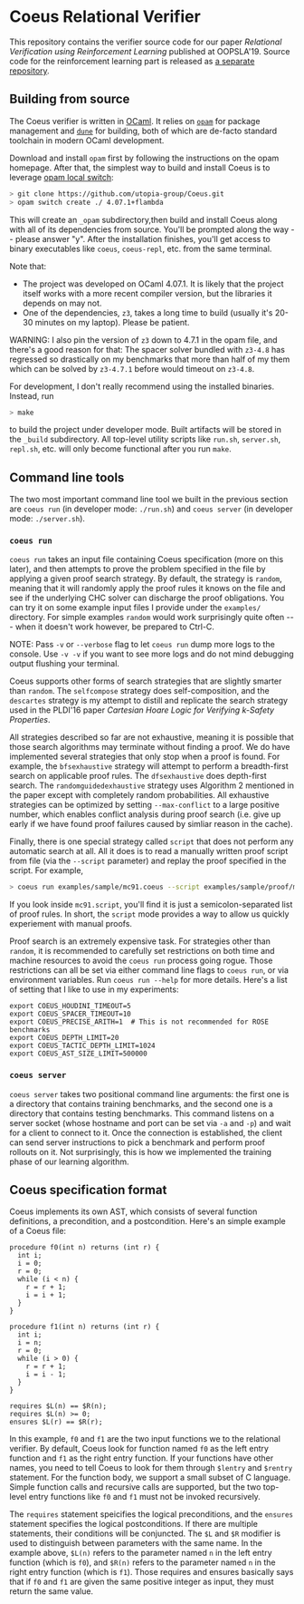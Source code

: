 # Coeus Relational Verifier

This repository contains the verifier source code for our paper *Relational Verification using Reinforcement Learning* published at OOPSLA'19. Source code for the reinforcement learning part is released as [a separate repository](https://github.com/utopia-group/ReCoeus).

## Building from source

The Coeus verifier is written in [OCaml](https://ocaml.org). It relies on [`opam`](https://opam.ocaml.org) for package management and [`dune`](https://dune.readthedocs.io/en/stable/) for building, both of which are de-facto standard toolchain in modern OCaml development.

Download and install `opam` first by following the instructions on the opam homepage. After that, the simplest way to build and install Coeus is to leverage [opam local switch](https://opam.ocaml.org/blog/opam-local-switches/):

```bash
> git clone https://github.com/utopia-group/Coeus.git
> opam switch create ./ 4.07.1+flambda
```
This will create an `_opam` subdirectory,then build and install Coeus along with all of its dependencies from source. You'll be prompted along the way -- please answer "y". After the installation finishes, you'll get access to binary executables like `coeus`, `coeus-repl`, etc. from the same terminal.

Note that:

- The project was developed on OCaml 4.07.1. It is likely that the project itself works with a more recent compiler version, but the libraries it depends on may not.
- One of the dependencies, `z3`, takes a long time to build (usually it's 20-30 minutes on my laptop). Please be patient. 

WARNING: I also pin the version of `z3` down to 4.7.1 in the opam file, and there's a good reason for that: The spacer solver bundled with `z3-4.8` has regressed so drastically on my benchmarks that more than half of my them which can be solved by `z3-4.7.1` before would timeout on `z3-4.8`.  

For development, I don't really recommend using the installed binaries. Instead, run

```bash
> make
```
to build the project under developer mode. Built artifacts will be stored in the `_build` subdirectory. All top-level utility scripts like `run.sh`, `server.sh`, `repl.sh`, etc. will only become functional after you run `make`. 

## Command line tools

The two most important command line tool we built in the previous section are `coeus run` (in developer mode: `./run.sh`) and `coeus server` (in developer mode: `./server.sh`). 

### `coeus run`
`coeus run` takes an input file containing Coeus specification (more on this later), and then attempts to prove the problem specified in the file by applying a given proof search strategy. By default, the strategy is `random`, meaning that it will randomly apply the proof rules it knows on the file and see if the underlying CHC solver can discharge the proof obligations. You can try it on some example input files I provide under the `examples/` directory. For simple examples `random` would work surprisingly quite often --- when it doesn't work however, be prepared to Ctrl-C. 

NOTE: Pass `-v` or `--verbose` flag to let `coeus run` dump more logs to the console. Use `-v -v` if you want to see more logs and do not mind debugging output flushing your terminal.

Coeus supports other forms of search strategies that are slightly smarter than `random`. The `selfcompose` strategy does self-composition, and the `descartes` strategy is my attempt to distill and replicate the search strategy used in the PLDI'16 paper *Cartesian Hoare Logic for Verifying k-Safety Properties*. 

All strategies described so far are not exhaustive, meaning it is possible that those search algorithms may terminate without finding a proof. We do have implemented several strategies that only stop when a proof is found. For example, the `bfsexhaustive` strategy will attempt to perform a breadth-first search on applicable proof rules. The `dfsexhaustive` does depth-first search. The `randomguidedexhaustive` strategy uses Algorithm 2 mentioned in the paper except with completely random probabilities. All exhaustive strategies can be optimized by setting `--max-conflict` to a large positive number, which enables conflict analysis during proof search (i.e. give up early if we have found proof failures caused by simliar reason in the cache).

Finally, there is one special strategy called `script` that does not perform any automatic search at all. All it does is to read a manually written proof script from file (via the `--script` parameter) and replay the proof specified in the script. For example,

```bash
> coeus run examples/sample/mc91.coeus --script examples/sample/proof/mc91.script
```
If you look inside `mc91.script`, you'll find it is just a semicolon-separated list of proof rules. In short, the `script` mode provides a way to allow us quickly experiement with manual proofs.

Proof search is an extremely expensive task. For strategies other than `random`, it is recommended to carefully set restrictions on both time and machine resources to avoid the `coeus run` process going rogue. Those restrictions can all be set via either command line flags to `coeus run`, or via environment variables. Run `coeus run --help` for more details. Here's a list of setting that I like to use in my experiments:

```base
export COEUS_HOUDINI_TIMEOUT=5
export COEUS_SPACER_TIMEOUT=10
export COEUS_PRECISE_ARITH=1  # This is not recommended for ROSE benchmarks
export COEUS_DEPTH_LIMIT=20
export COEUS_TACTIC_DEPTH_LIMIT=1024
export COEUS_AST_SIZE_LIMIT=500000
```

### `coeus server`

`coeus server` takes two positional command line arguments: the first one is a directory that contains training benchmarks, and the second one is a directory that contains testing benchmarks. This command listens on a server socket (whose hostname and port can be set via `-a` and `-p`) and wait for a client to connect to it. Once the connection is established, the client can send server instructions to pick a benchmark and perform proof rollouts on it. Not surprisingly, this is how we implemented the training phase of our learning algorithm.

## Coeus specification format

Coeus implements its own AST, which consists of several function definitions, a precondition, and a postcondition. Here's an simple example of a Coeus file:

```
procedure f0(int n) returns (int r) {
  int i;
  i = 0;
  r = 0;
  while (i < n) {
    r = r + 1;
    i = i + 1;
  }
}

procedure f1(int n) returns (int r) {
  int i;
  i = n;
  r = 0;
  while (i > 0) {
    r = r + 1;
    i = i - 1;
  }
}

requires $L(n) == $R(n);
requires $L(n) >= 0;
ensures $L(r) == $R(r);
```

In this example, `f0` and `f1` are the two input functions we to the relational verifier. By default, Coeus look for function named `f0` as the left entry function and `f1` as the right entry function. If your functions have other names, you need to tell Coeus to look for them through `$lentry` and `$rentry` statement. For the function body, we support a small subset of C language. Simple function calls and recursive calls are supported, but the two top-level entry functions like `f0` and `f1` must not be invoked recursively. 

The `requires` statement speicifies the logical preconditions, and the `ensures` statement specifies the logical postconditions. If there are multiple statements, their conditions will be conjuncted. The `$L` and `$R` modifier is used to distinguish between parameters with the same name. In the example above, `$L(n)` refers to the parameter named `n` in the left entry function (which is `f0`), and `$R(n)` refers to the parameter named `n` in the right entry function (which is `f1`). Those requires and ensures basically says that if `f0` and `f1` are given the same positive integer as input, they must return the same value. 
